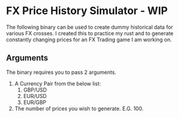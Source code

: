 # FX Price History Simulator - WIP
The following binary can be used to create dummy historical data for various FX crosses.
I created this to practice my rust and to generate constantly changing prices for an FX Trading game I am working on. 

## Arguments
The binary requires you to pass 2 arguments.

1) A Currency Pair from the below list:
   1) GBP/USD
   2) EUR/USD
   3) EUR/GBP
2) The number of prices you wish to generate. E.G. 100.
